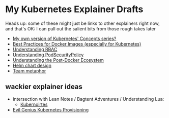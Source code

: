 # My Kubernetes Explainer Drafts

Heads up: some of these might just be links to other explainers right now, and that's OK: I can pull out the salient bits from those rough takes later

- [My own version of Kubernetes' Concepts series?](27312c8e-31c8-4e57-a712-406f7b417625.md)
- [Best Practices for Docker Images (especially for Kubernetes)](0aff2d47-ab18-49a3-ac98-54704b5ce819.md)
- [Understanding RBAC](260c2936-8817-447f-a815-375bd77bad8b.md)
- [Understanding PodSecurityPolicy](a026b4b3-883b-40b4-87c4-857d5ad29f11.md)
- [Understanding the Post-Docker Ecosystem](a986bf91-dba1-4b06-a657-f71dcff745fe.md)
- [Helm chart design](72a55b11-7c3e-4742-9615-8e901e8f9572.md)
- [Team metaphor](4e66be67-0087-41cd-b7d3-5fc06bda1508.md)

## wackier explainer ideas

- intersection with Lean Notes / Bagtent Adventures / Understanding Lua:
  - [Kubernoirtes](b1d70052-5ed4-4e30-901b-a98ffd241794.md)
- [Evil Genius Kubernetes Provisioning](1172aa30-bec4-4adf-bcbe-4a554ead94f0.md)
